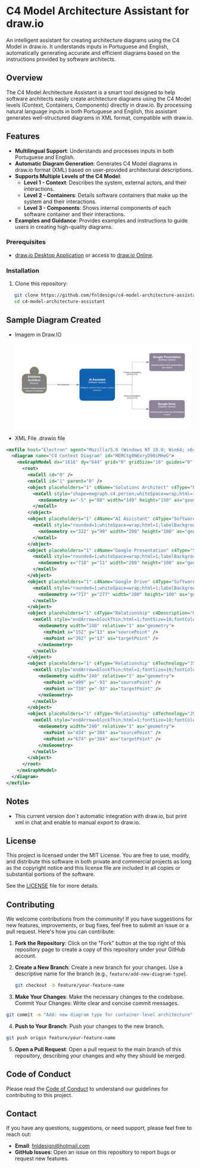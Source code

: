 # C4 Model Architecture Assistant for draw.io

An intelligent assistant for creating architecture diagrams using the C4 Model in draw.io. It understands inputs in Portuguese and English, automatically generating accurate and efficient diagrams based on the instructions provided by software architects.

## Overview

The C4 Model Architecture Assistant is a smart tool designed to help software architects easily create architecture diagrams using the C4 Model levels (Context, Containers, Components) directly in draw.io. By processing natural language inputs in both Portuguese and English, this assistant generates well-structured diagrams in XML format, compatible with draw.io.

## Features

- **Multilingual Support**: Understands and processes inputs in both Portuguese and English.
- **Automatic Diagram Generation**: Generates C4 Model diagrams in draw.io format (XML) based on user-provided architectural descriptions.
- **Supports Multiple Levels of the C4 Model**:
  - **Level 1 - Context**: Describes the system, external actors, and their interactions.
  - **Level 2 - Containers**: Details software containers that make up the system and their interactions.
  - **Level 3 - Components**: Shows internal components of each software container and their interactions.
- **Examples and Guidance**: Provides examples and instructions to guide users in creating high-quality diagrams.

### Prerequisites

- [draw.io Desktop Application](https://github.com/jgraph/drawio-desktop) or access to [draw.io Online](https://app.diagrams.net/).

### Installation

1. Clone this repository:

```bash
   git clone https://github.com/fnldesign/c4-model-architecture-assistant.git
   cd c4-model-architecture-assistant
```

## Sample Diagram Created

- Imagem in Draw.IO

  ![Sample Context Diagram Created](sample_diagram.png)

- XML File .drawio file

```xml
<mxfile host="Electron" agent="Mozilla/5.0 (Windows NT 10.0; Win64; x64) AppleWebKit/537.36 (KHTML, like Gecko) draw.io/24.7.5 Chrome/126.0.6478.183 Electron/31.3.0 Safari/537.36" version="24.7.5">
  <diagram name="C4 Context Diagram" id="MEMCtg0N6xryD90iMHeG">
    <mxGraphModel dx="1616" dy="644" grid="0" gridSize="10" guides="0" tooltips="1" connect="1" arrows="1" fold="1" page="0" pageScale="1" pageWidth="827" pageHeight="1169" math="0" shadow="0">
      <root>
        <mxCell id="0" />
        <mxCell id="1" parent="0" />
        <object placeholders="1" c4Name="Solutions Architect" c4Type="Person" c4Description="Creates solution proposals using an AI assistant" label="&lt;font style=&quot;font-size: 16px&quot;&gt;&lt;b&gt;Solutions Architect&lt;/b&gt;&lt;/font&gt;&lt;div&gt;[Person]&lt;/div&gt;&lt;br&gt;&lt;div&gt;&lt;font style=&quot;font-size: 11px&quot;&gt;&lt;font color=&quot;#fff&quot;&gt;Creates solution proposals using an AI assistant&lt;/font&gt;&lt;/div&gt;" id="Person1">
          <mxCell style="shape=mxgraph.c4.person;whiteSpace=wrap;html=1;fillColor=#808080;strokeColor=#b08f00;align=center;fontColor=#ffffff;" parent="1" vertex="1">
            <mxGeometry x="-5" y="88" width="140" height="150" as="geometry" />
          </mxCell>
        </object>
        <object placeholders="1" c4Name="AI Assistant" c4Type="Software System" c4Description="Intelligent assistant that creates solution proposals" label="&lt;font style=&quot;font-size: 16px&quot;&gt;&lt;b&gt;%c4Name%&lt;/b&gt;&lt;/font&gt;&lt;div&gt;[%c4Type%]&lt;/div&gt;&lt;br&gt;&lt;div&gt;&lt;font style=&quot;font-size: 11px&quot;&gt;&lt;font color=&quot;#cccccc&quot;&gt;%c4Description%&lt;/font&gt;&lt;/div&gt;" id="AIAssistant">
          <mxCell style="rounded=1;whiteSpace=wrap;html=1;labelBackgroundColor=none;fillColor=#1061B0;fontColor=#ffffff;align=center;arcSize=10;strokeColor=#0D5091;metaEdit=1;resizable=0;points=[[0.25,0,0],[0.5,0,0],[0.75,0,0],[1,0.25,0],[1,0.5,0],[1,0.75,0],[0.75,1,0],[0.5,1,0],[0.25,1,0],[0,0.75,0],[0,0.5,0],[0,0.25,0]];" parent="1" vertex="1">
            <mxGeometry x="322" y="99" width="200" height="180" as="geometry" />
          </mxCell>
        </object>
        <object placeholders="1" c4Name="Google Presentation" c4Type="Software System" c4Description="External system where presentations are created" label="&lt;font style=&quot;font-size: 16px&quot;&gt;&lt;b&gt;Google Presentation&lt;/b&gt;&lt;/font&gt;&lt;div&gt;[Software System]&lt;/div&gt;&lt;br&gt;&lt;div&gt;&lt;font style=&quot;font-size: 11px&quot;&gt;&lt;font color=&quot;#fff&quot;&gt;External system where presentations are created&lt;/font&gt;&lt;/div&gt;" id="GooglePresentation">
          <mxCell style="rounded=1;whiteSpace=wrap;html=1;labelBackgroundColor=none;fillColor=#8C8496;fontColor=#ffffff;align=center;arcSize=10;strokeColor=#736782;metaEdit=1;resizable=0;" parent="1" vertex="1">
            <mxGeometry x="718" y="11" width="200" height="100" as="geometry" />
          </mxCell>
        </object>
        <object placeholders="1" c4Name="Google Drive" c4Type="Software System" c4Description="External system where the presentation is saved" label="&lt;font style=&quot;font-size: 16px&quot;&gt;&lt;b&gt;Google Drive&lt;/b&gt;&lt;/font&gt;&lt;div&gt;[Software System]&lt;/div&gt;&lt;br&gt;&lt;div&gt;&lt;font style=&quot;font-size: 11px&quot;&gt;&lt;font color=&quot;#fff&quot;&gt;External system where the presentation is saved&lt;/font&gt;&lt;/div&gt;" id="GoogleDrive">
          <mxCell style="rounded=1;whiteSpace=wrap;html=1;labelBackgroundColor=none;fillColor=#8C8496;fontColor=#ffffff;align=center;arcSize=10;strokeColor=#736782;metaEdit=1;resizable=0;" parent="1" vertex="1">
            <mxGeometry x="717" y="277" width="200" height="100" as="geometry" />
          </mxCell>
        </object>
        <object placeholders="1" c4Type="Relationship" c4Description="Use Assistant" label="&lt;div style=&quot;text-align: left&quot;&gt;&lt;div style=&quot;text-align: center&quot;&gt;&lt;b&gt;%c4Description%&lt;/b&gt;&lt;/div&gt;" id="80exAWO9bLr29MhKa2zx-2">
          <mxCell style="endArrow=blockThin;html=1;fontSize=10;fontColor=#404040;strokeWidth=1;endFill=1;strokeColor=#828282;elbow=vertical;metaEdit=1;endSize=14;startSize=14;jumpStyle=arc;jumpSize=16;rounded=0;edgeStyle=orthogonalEdgeStyle;exitX=1.006;exitY=0.673;exitDx=0;exitDy=0;exitPerimeter=0;entryX=0;entryY=0.5;entryDx=0;entryDy=0;entryPerimeter=0;" edge="1" parent="1" source="Person1" target="AIAssistant">
            <mxGeometry width="240" relative="1" as="geometry">
              <mxPoint x="152" y="13" as="sourcePoint" />
              <mxPoint x="392" y="13" as="targetPoint" />
            </mxGeometry>
          </mxCell>
        </object>
        <object placeholders="1" c4Type="Relationship" c4Technology="JSON/HTTP" c4Description="Creates presentation" label="&lt;div style=&quot;text-align: left&quot;&gt;&lt;div style=&quot;text-align: center&quot;&gt;&lt;b&gt;%c4Description%&lt;/b&gt;&lt;/div&gt;&lt;div style=&quot;text-align: center&quot;&gt;[%c4Technology%]&lt;/div&gt;&lt;/div&gt;" id="80exAWO9bLr29MhKa2zx-3">
          <mxCell style="endArrow=blockThin;html=1;fontSize=10;fontColor=#404040;strokeWidth=1;endFill=1;strokeColor=#828282;elbow=vertical;metaEdit=1;endSize=14;startSize=14;jumpStyle=arc;jumpSize=16;rounded=0;edgeStyle=orthogonalEdgeStyle;entryX=0;entryY=0.5;entryDx=0;entryDy=0;" edge="1" parent="1" source="AIAssistant" target="GooglePresentation">
            <mxGeometry width="240" relative="1" as="geometry">
              <mxPoint x="499" y="-93" as="sourcePoint" />
              <mxPoint x="739" y="-93" as="targetPoint" />
            </mxGeometry>
          </mxCell>
        </object>
        <object placeholders="1" c4Type="Relationship" c4Technology="JSON/HTTP" c4Description="Saves presentation" label="&lt;div style=&quot;text-align: left&quot;&gt;&lt;div style=&quot;text-align: center&quot;&gt;&lt;b&gt;%c4Description%&lt;/b&gt;&lt;/div&gt;&lt;div style=&quot;text-align: center&quot;&gt;[%c4Technology%]&lt;/div&gt;&lt;/div&gt;" id="80exAWO9bLr29MhKa2zx-4">
          <mxCell style="endArrow=blockThin;html=1;fontSize=10;fontColor=#404040;strokeWidth=1;endFill=1;strokeColor=#828282;elbow=vertical;metaEdit=1;endSize=14;startSize=14;jumpStyle=arc;jumpSize=16;rounded=0;edgeStyle=orthogonalEdgeStyle;exitX=1;exitY=0.5;exitDx=0;exitDy=0;exitPerimeter=0;" edge="1" parent="1" source="AIAssistant" target="GoogleDrive">
            <mxGeometry width="240" relative="1" as="geometry">
              <mxPoint x="434" y="384" as="sourcePoint" />
              <mxPoint x="674" y="384" as="targetPoint" />
            </mxGeometry>
          </mxCell>
        </object>
      </root>
    </mxGraphModel>
  </diagram>
</mxfile>
```

## Notes

- This current version don´t automatic integration with draw.io, but print xml in chat and enable to manual export to draw.io.

## License

This project is licensed under the MIT License. You are free to use, modify, and distribute this software in both private and commercial projects as long as the copyright notice and this license file are included in all copies or substantial portions of the software.

See the [LICENSE](LICENSE) file for more details.

## Contributing

We welcome contributions from the community! If you have suggestions for new features, improvements, or bug fixes, feel free to submit an issue or a pull request. Here's how you can contribute:

1. **Fork the Repository**: Click on the "Fork" button at the top right of this repository page to create a copy of this repository under your GitHub account.

2. **Create a New Branch**: Create a new branch for your changes. Use a descriptive name for the branch (e.g., `feature/add-new-diagram-type`).

   ```bash
   git checkout -b feature/your-feature-name
   ```

3. **Make Your Changes**: Make the necessary changes to the codebase.
Commit Your Changes: Write clear and concise commit messages.

  ```bash
  git commit -m "Add: new diagram type for container-level architecture"
  ```

4. **Push to Your Branch**: Push your changes to the new branch.

```bash
git push origin feature/your-feature-name
```

5. **Open a Pull Request**: Open a pull request to the main branch of this repository, describing your changes and why they should be merged.

## Code of Conduct

Please read the [Code of Conduct](https://chatgpt.com/c/CODE_OF_CONDUCT.md) to understand our guidelines for contributing to this project.

## Contact

If you have any questions, suggestions, or need support, please feel free to reach out:

- **Email**: fnldesign@hotmail.com
- **GitHub Issues**: Open an issue on this repository to report bugs or request new features.
